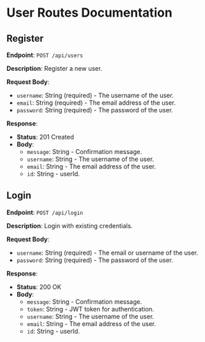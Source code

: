 # User Routes Documentation

## Register

**Endpoint**: `POST /api/users`

**Description**: Register a new user.

**Request Body**:
- `username`: String (required) - The username of the user.
- `email`: String (required) - The email address of the user.
- `password`: String (required) - The password of the user.

**Response**:
- **Status**: 201 Created
- **Body**:
  - `message`: String - Confirmation message.
  - `username`: String - The username of the user.
  - `email`: String - The email address of the user.
  - `id`: String - userId.

## Login

**Endpoint**: `POST /api/login`

**Description**: Login with existing credentials.

**Request Body**:
- `username`: String (required) - The email or username of the user.
- `password`: String (required) - The password of the user.

**Response**:
- **Status**: 200 OK
- **Body**:
  - `message`: String - Confirmation message.
  - `token`: String - JWT token for authentication.
  - `username`: String - The username of the user.
  - `email`: String - The email address of the user.
  - `id`: String - userId.